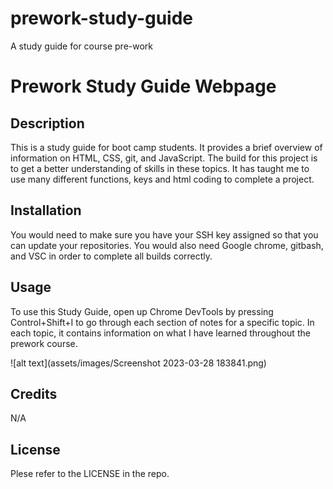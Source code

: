 # prework-study-guide
A study guide for course pre-work
# Prework Study Guide Webpage

## Description


This is a study guide for boot camp students. It provides a brief overview of information on HTML, CSS, git, and JavaScript. The build for this project is to get a better understanding of skills in these topics. It has taught me to use many different functions, keys and html coding to complete a project. 


## Installation

You would need to make sure you have your SSH key assigned so that you can update your repositories. You would also need Google chrome, gitbash, and VSC in order to complete all builds correctly. 

## Usage

To use this Study Guide, open up Chrome DevTools by pressing Control+Shift+I to go through each section of notes for a specific topic. In each topic, it contains information on what I have learned throughout the prework course. 

![alt text](assets/images/Screenshot 2023-03-28 183841.png)

## Credits

N/A

## License

Plese refer to the LICENSE in the repo. 


